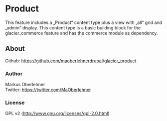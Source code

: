 # Product
This feature includes a „Product“ content type plus a view with „all“ grid and „admin“ display. This content type is a basic building block for the glacier_commerce feature and has the commerce module as dependency.

## About
Github: https://github.com/maoberlehnerdrupal/glacier_product

### Author
Markus Oberlehner  
Twitter: https://twitter.com/MaOberlehner

### License
GPL v2 (http://www.gnu.org/licenses/gpl-2.0.html)
